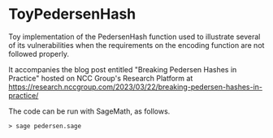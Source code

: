 # ToyPedersenHash
Toy implementation of the PedersenHash function used to 
illustrate several of its vulnerabilities when the requirements on the
encoding function are not followed properly.

It accompanies the blog post entitled "Breaking Pedersen Hashes in Practice"
hosted on NCC Group's Research Platform at
https://research.nccgroup.com/2023/03/22/breaking-pedersen-hashes-in-practice/

The code can be run with SageMath, as follows.

~~~
> sage pedersen.sage
~~~
